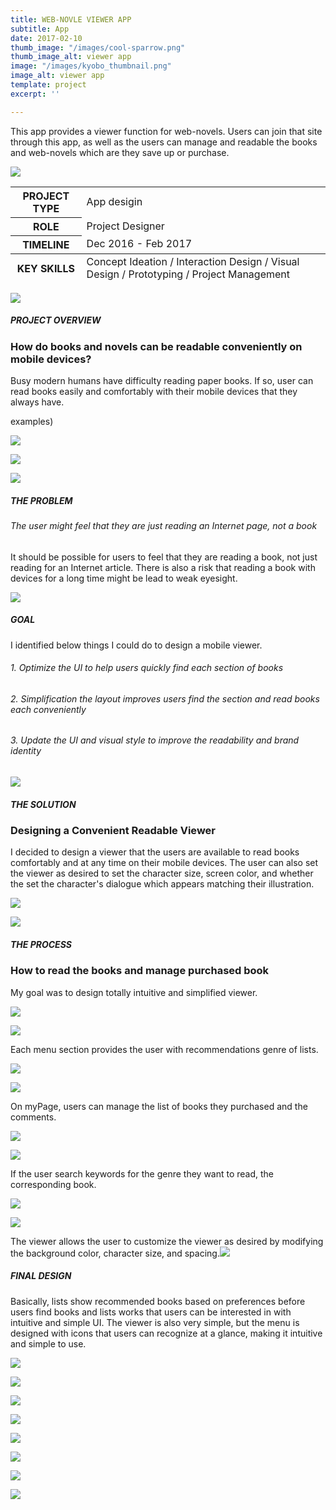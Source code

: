 ```yaml
---
title: WEB-NOVLE VIEWER APP
subtitle: App
date: 2017-02-10
thumb_image: "/images/cool-sparrow.png"
thumb_image_alt: viewer app
image: "/images/kyobo_thumbnail.png"
image_alt: viewer app
template: project
excerpt: ''

---
```

This app provides a viewer function for web-novels. Users can join that site through this app, as well as the users can manage and readable the books and web-novels which are they save up or purchase.

![](/images/empty_150.png)

<table>  
<thead>  
</thead>  
<tbody>  
<tr>  
<th>PROJECT TYPE</th>  
<td>App desigin</td>  
</tr>  
<tr>  
<th>ROLE</th>  
<td>Project Designer</td>  
</tr>  
<tr>  
<th>TIMELINE</th>  
<td>Dec 2016 - Feb 2017</td>  
</tr>  
</tbody>  
<tfoot>  
<tr>  
<th>KEY SKILLS</th>  
<td>Concept Ideation / Interaction Design / Visual Design / Prototyping / Project Management</td>  
</tr>  
</tfoot>  
</table>

![](/images/empty_150.png)

##### PROJECT OVERVIEW

### How do books and novels can be readable conveniently on mobile devices?

Busy modern humans have difficulty reading paper books. If so, user can read books easily and comfortably with their mobile devices that they always have.

examples)

![](/images/statistics02.png)

![](/images/statistics.png)

![](/images/empty_150.png)

##### THE PROBLEM

###### The user might feel that they are just reading an Internet page, not a book

It should be possible for users to feel that they are reading a book, not just reading for an Internet article. There is also a risk that reading a book with devices for a long time might be lead to weak eyesight.

![](/images/empty_150.png)

##### GOAL

I identified below things I could do to design a mobile viewer.

###### 1. Optimize the UI to help users quickly find each section of books

###### 2. Simplification the layout improves users find the section and read books each conveniently

###### 3. Update the UI and visual style to improve the readability and brand identity

![](/images/empty_150.png)

##### THE SOLUTION

### Designing a Convenient Readable Viewer

I decided to design a viewer that the users are available to read books comfortably and at any time on their mobile devices. The user can also set the viewer as desired to set the character size, screen color, and whether the set the character's dialogue which appears matching their illustration.

![](/images/kyobo_solution.png)

![](/images/empty_150.png)

##### THE PROCESS

### How to read the books and manage purchased book

My goal was to design totally intuitive and simplified viewer.

![](/images/empty_100.png)

![](/images/viewer_app_process_01.png)

Each menu section provides the user with recommendations genre of lists.

![](/images/empty_100.png)

![](/images/viewer_app_process_02.png)

On myPage, users can manage the list of books they purchased and the comments.

![](/images/empty_100.png)

![](/images/viewer_app_process_03.png)

If the user search keywords for the genre they want to read, the corresponding book.

![](/images/empty_100.png)

![](/images/viewer_app_process_04.png)

The viewer allows the user to customize the viewer as desired by modifying the background color, character size, and spacing.![](/images/empty_150.png)

##### FINAL DESIGN

Basically, lists show recommended books based on preferences before users find books and lists works that users can be interested in with intuitive and simple UI. The viewer is also very simple, but the menu is designed with icons that users can recognize at a glance, making it intuitive and simple to use.

![](/images/empty_100.png)

![](/images/kyobo_final_mobile01.gif)

![](/images/empty_100.png)

![](/images/kyobo_final_mobile02.gif)

![](/images/empty_100.png)

![](/images/kyobo_final_mobile04.png)

![](/images/empty_100.png)

![](/images/kyobo_final_mobile05.png)